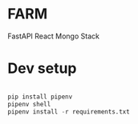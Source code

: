 # FARM
FastAPI React Mongo Stack


# Dev setup
```python

pip install pipenv
pipenv shell
pipenv install -r requirements.txt

```